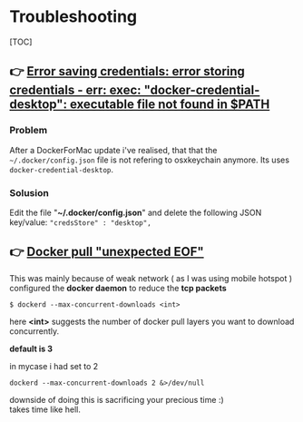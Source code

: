 # Troubleshooting

[TOC]



## 👉 [Error saving credentials: error storing credentials - err: exec: "docker-credential-desktop": executable file not found in $PATH](https://github.com/docker/docker-credential-helpers/issues/149#issuecomment-566832756)

### Problem

After a DockerForMac update i've realised, that that the `~/.docker/config.json` file is not refering to osxkeychain anymore. Its uses `docker-credential-desktop`.


### Solusion

Edit the file "**~/.docker/config.json**" and delete the following JSON key/value:
`"credsStore" : "desktop",`



## 👉 [Docker pull "unexpected EOF"](https://stackoverflow.com/questions/53677592/docker-pull-unexpected-eof)
This was mainly because of weak network ( as I was using mobile hotspot )
configured the **docker daemon** to reduce the **tcp packets**
```shell
$ dockerd --max-concurrent-downloads <int>  
```
here **\<int\>** suggests the number of docker pull layers you want to download concurrently.  

**default is 3**

in mycase i had set to 2
```shell
dockerd --max-concurrent-downloads 2 &>/dev/null  
```

downside of doing this is sacrificing your precious time :)  
takes time like hell.

